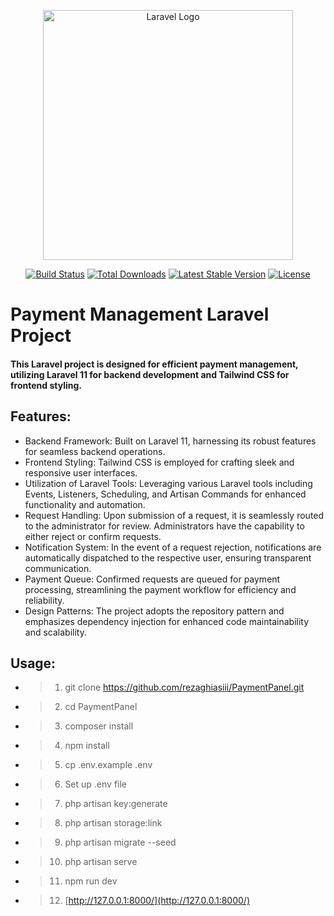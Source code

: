 <p align="center"><a href="https://laravel.com" target="_blank"><img src="https://raw.githubusercontent.com/laravel/art/master/logo-lockup/5%20SVG/2%20CMYK/1%20Full%20Color/laravel-logolockup-cmyk-red.svg" width="400" alt="Laravel Logo"></a></p>

<p align="center">
<a href="https://github.com/laravel/framework/actions"><img src="https://github.com/laravel/framework/workflows/tests/badge.svg" alt="Build Status"></a>
<a href="https://packagist.org/packages/laravel/framework"><img src="https://img.shields.io/packagist/dt/laravel/framework" alt="Total Downloads"></a>
<a href="https://packagist.org/packages/laravel/framework"><img src="https://img.shields.io/packagist/v/laravel/framework" alt="Latest Stable Version"></a>
<a href="https://packagist.org/packages/laravel/framework"><img src="https://img.shields.io/packagist/l/laravel/framework" alt="License"></a>
</p>

# Payment Management Laravel Project

#### This Laravel project is designed for efficient payment management, utilizing Laravel 11 for backend development and Tailwind CSS for frontend styling.
## Features:

- Backend Framework: Built on Laravel 11, harnessing its robust features for seamless backend operations.
- Frontend Styling: Tailwind CSS is employed for crafting sleek and responsive user interfaces.
- Utilization of Laravel Tools: Leveraging various Laravel tools including Events, Listeners, Scheduling, and Artisan Commands for enhanced functionality and automation.
- Request Handling: Upon submission of a request, it is seamlessly routed to the administrator for review. Administrators have the capability to either reject or confirm requests.
- Notification System: In the event of a request rejection, notifications are automatically dispatched to the respective user, ensuring transparent communication.
- Payment Queue: Confirmed requests are queued for payment processing, streamlining the payment workflow for efficiency and reliability.
- Design Patterns: The project adopts the repository pattern and emphasizes dependency injection for enhanced code maintainability and scalability.

## Usage:
- > 1. git clone https://github.com/rezaghiasiii/PaymentPanel.git
- > 2. cd PaymentPanel
- > 3. composer install
- > 4. npm install
- > 5. cp .env.example .env
- > 6. Set up .env file
- > 7. php artisan key:generate
- > 8. php artisan storage:link
- > 9. php artisan migrate --seed
- > 10. php artisan serve
- > 11. npm run dev
- > 12. [http://127.0.0.1:8000/](http://127.0.0.1:8000/)


